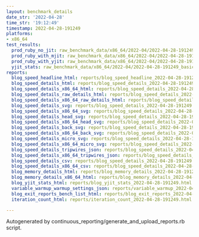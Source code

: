 ```yaml
---
layout: benchmark_details
date_str: '2022-04-28'
time_str: '19:12:49'
timestamp: 2022-04-28-191249
platforms:
- x86_64
test_results:
  prod_ruby_no_jit: raw_benchmark_data/x86_64/2022-04/2022-04-28-191249_basic_benchmark_prod_ruby_no_jit.json
  prod_ruby_with_mjit: raw_benchmark_data/x86_64/2022-04/2022-04-28-191249_basic_benchmark_prod_ruby_with_mjit.json
  prod_ruby_with_yjit: raw_benchmark_data/x86_64/2022-04/2022-04-28-191249_basic_benchmark_prod_ruby_with_yjit.json
  yjit_stats: raw_benchmark_data/x86_64/2022-04/2022-04-28-191249_basic_benchmark_yjit_stats.json
reports:
  blog_speed_headline_html: reports/blog_speed_headline_2022-04-28-191249.html
  blog_speed_details_html: reports/blog_speed_details_2022-04-28-191249.html
  blog_speed_details_x86_64_html: reports/blog_speed_details_2022-04-28-191249.x86_64.html
  blog_speed_details_raw_details_html: reports/blog_speed_details_2022-04-28-191249.raw_details.html
  blog_speed_details_x86_64_raw_details_html: reports/blog_speed_details_2022-04-28-191249.x86_64.raw_details.html
  blog_speed_details_svg: reports/blog_speed_details_2022-04-28-191249.svg
  blog_speed_details_x86_64_svg: reports/blog_speed_details_2022-04-28-191249.x86_64.svg
  blog_speed_details_head_svg: reports/blog_speed_details_2022-04-28-191249.head.svg
  blog_speed_details_x86_64_head_svg: reports/blog_speed_details_2022-04-28-191249.x86_64.head.svg
  blog_speed_details_back_svg: reports/blog_speed_details_2022-04-28-191249.back.svg
  blog_speed_details_x86_64_back_svg: reports/blog_speed_details_2022-04-28-191249.x86_64.back.svg
  blog_speed_details_micro_svg: reports/blog_speed_details_2022-04-28-191249.micro.svg
  blog_speed_details_x86_64_micro_svg: reports/blog_speed_details_2022-04-28-191249.x86_64.micro.svg
  blog_speed_details_tripwires_json: reports/blog_speed_details_2022-04-28-191249.tripwires.json
  blog_speed_details_x86_64_tripwires_json: reports/blog_speed_details_2022-04-28-191249.x86_64.tripwires.json
  blog_speed_details_csv: reports/blog_speed_details_2022-04-28-191249.csv
  blog_speed_details_x86_64_csv: reports/blog_speed_details_2022-04-28-191249.x86_64.csv
  blog_memory_details_html: reports/blog_memory_details_2022-04-28-191249.html
  blog_memory_details_x86_64_html: reports/blog_memory_details_2022-04-28-191249.x86_64.html
  blog_yjit_stats_html: reports/blog_yjit_stats_2022-04-28-191249.html
  variable_warmup_warmup_settings_json: reports/variable_warmup_2022-04-28-191249.warmup_settings.json
  blog_exit_reports_bench_list_html: reports/blog_exit_reports_2022-04-28-191249.bench_list.html
  iteration_count_html: reports/iteration_count_2022-04-28-191249.html

---
```

Autogenerated by continuous_reporting/generate_and_upload_reports.rb script.
